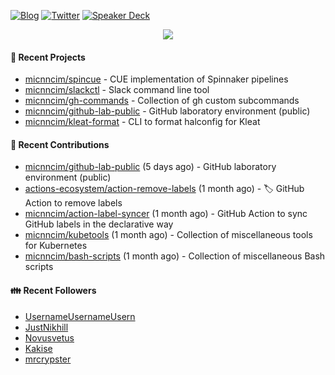 [![Blog](https://img.shields.io/badge/Blog-0?style=flat-square&logo=gatsby&color=181717&logoColor=white)](https://micnncim.com)
[![Twitter](https://img.shields.io/badge/Twitter-0?style=flat-square&logo=twitter&color=1DA1F2&logoColor=white)](https://twitter.com/micnncim)
[![Speaker Deck](https://img.shields.io/badge/Speaker_Deck-0?style=flat-square&logo=speaker-deck&color=009287&logoColor=white)](https://speakerdeck.com/micnncim)

<p align="center">
<img src="https://github-readme-stats.vercel.app/api?username=micnncim&show_icons=true&count_private=true" />
</p>

#### 🍎 Recent Projects

- [micnncim/spincue](https://github.com/micnncim/spincue) - CUE implementation of Spinnaker pipelines
- [micnncim/slackctl](https://github.com/micnncim/slackctl) - Slack command line tool
- [micnncim/gh-commands](https://github.com/micnncim/gh-commands) - Collection of gh custom subcommands
- [micnncim/github-lab-public](https://github.com/micnncim/github-lab-public) - GitHub laboratory environment (public)
- [micnncim/kleat-format](https://github.com/micnncim/kleat-format) - CLI to format halconfig for Kleat

#### 🌱 Recent Contributions

- [micnncim/github-lab-public](https://github.com/micnncim/github-lab-public) (5 days ago) - GitHub laboratory environment (public)
- [actions-ecosystem/action-remove-labels](https://github.com/actions-ecosystem/action-remove-labels) (1 month ago) - 🏷️ GitHub Action to remove labels
- [micnncim/action-label-syncer](https://github.com/micnncim/action-label-syncer) (1 month ago) - GitHub Action to sync GitHub labels in the declarative way
- [micnncim/kubetools](https://github.com/micnncim/kubetools) (1 month ago) - Collection of miscellaneous tools for Kubernetes
- [micnncim/bash-scripts](https://github.com/micnncim/bash-scripts) (1 month ago) - Collection of miscellaneous Bash scripts

#### 👪  Recent Followers

- [UsernameUsernameUsern](https://github.com/UsernameUsernameUsern)
- [JustNikhill](https://github.com/JustNikhill)
- [Novusvetus](https://github.com/Novusvetus)
- [Kakise](https://github.com/Kakise)
- [mrcrypster](https://github.com/mrcrypster)
